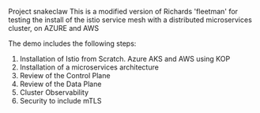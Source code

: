 Project snakeclaw
This is a modified version of Richards 'fleetman' for testing the install of the istio service mesh with a distributed microservices cluster, on AZURE and AWS  

The demo includes the following steps:

1. Installation of Istio from Scratch.  Azure AKS and AWS using KOP
2. Installation of a microservices architecture
3. Review of the Control Plane
4. Review of the Data Plane
5. Cluster Observability 
5. Security to include mTLS
